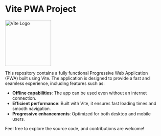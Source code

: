 # Vite PWA Project

<img src="https://vitejs.dev/logo.svg" alt="Vite Logo" width="150"/>


This repository contains a fully functional Progressive Web Application (PWA) built using Vite. The application is designed to provide a fast and seamless experience, including features such as:

- **Offline capabilities**: The app can be used even without an internet connection.
- **Efficient performance**: Built with Vite, it ensures fast loading times and smooth navigation.
- **Progressive enhancements**: Optimized for both desktop and mobile users.

Feel free to explore the source code, and contributions are welcome!
